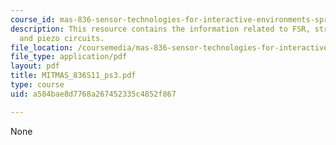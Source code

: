 ```yaml
---
course_id: mas-836-sensor-technologies-for-interactive-environments-spring-2011
description: This resource contains the information related to FSR, strain guage,
  and piezo circuits.
file_location: /coursemedia/mas-836-sensor-technologies-for-interactive-environments-spring-2011/a584bae8d7768a267452335c4852f867_MITMAS_836S11_ps3.pdf
file_type: application/pdf
layout: pdf
title: MITMAS_836S11_ps3.pdf
type: course
uid: a584bae8d7768a267452335c4852f867

---
```

None
